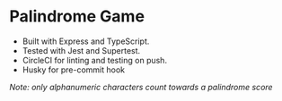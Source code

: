 # Palindrome Game

- Built with Express and TypeScript.
- Tested with Jest and Supertest.
- CircleCI for linting and testing on push.
- Husky for pre-commit hook

_Note: only alphanumeric characters count towards a palindrome score_
